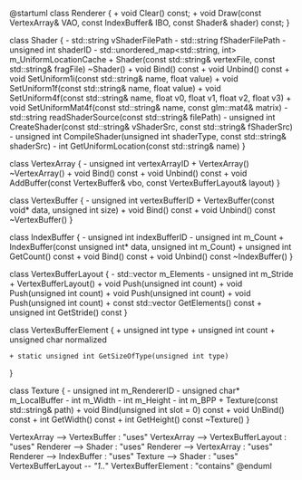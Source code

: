 @startuml
class Renderer {
    + void Clear() const;
    + void Draw(const VertexArray& VAO, const IndexBuffer& IBO, const Shader& shader) const;
}

class Shader {
    - std::string vShaderFilePath
    - std::string fShaderFilePath
    - unsigned int shaderID
    - std::unordered_map<std::string, int> m_UniformLocationCache
    + Shader(const std::string& vertexFile, const std::string& fragFile)
    ~Shader()
    + void Bind() const
    + void Unbind() const
    + void SetUniform1i(const std::string& name, float value)
    + void SetUniform1f(const std::string& name, float value)
    + void SetUniform4f(const std::string& name, float v0, float v1, float v2, float v3)
    + void SetUniformMat4f(const std::string& name, const glm::mat4& matrix)
    - std::string readShaderSource(const std::string& filePath)
    - unsigned int CreateShader(const std::string& vShaderSrc, const std::string& fShaderSrc)
    - unsigned int CompileShader(unsigned int shaderType, const std::string& shaderSrc)
    - int GetUniformLocation(const std::string& name)
}

class VertexArray {
    - unsigned int vertexArrayID
    + VertexArray()
    ~VertexArray()
    + void Bind() const
    + void Unbind() const
    + void AddBuffer(const VertexBuffer& vbo, const VertexBufferLayout& layout)
}

class VertexBuffer {
    - unsigned int vertexBufferID
    + VertexBuffer(const void* data, unsigned int size)
    + void Bind() const
    + void Unbind() const
    ~VertexBuffer()
}

class IndexBuffer {
    - unsigned int indexBufferID
    - unsigned int m_Count
    + IndexBuffer(const unsigned int* data, unsigned int m_Count)
    + unsigned int GetCount() const
    + void Bind() const
    + void Unbind() const
    ~IndexBuffer()
}

class VertexBufferLayout {
    - std::vector<VertexBufferElement> m_Elements
    - unsigned int m_Stride
    + VertexBufferLayout()
    + void Push<T>(unsigned int count)
    + void Push<float>(unsigned int count)
    + void Push<unsigned int>(unsigned int count)
    + void Push<unsigned char>(unsigned int count)
    + const std::vector<VertexBufferElement> GetElements() const
    + unsigned int GetStride() const
}

class VertexBufferElement {
    + unsigned int type
    + unsigned int count
    + unsigned char normalized

    + static unsigned int GetSizeOfType(unsigned int type)
}

class Texture {
    - unsigned int m_RendererID
    - unsigned char* m_LocalBuffer
    - int m_Width
    - int m_Height
    - int m_BPP
    + Texture(const std::string& path)
    + void Bind(unsigned int slot = 0) const
    + void UnBind() const
    + int GetWidth() const
    + int GetHeight() const
    ~Texture()
}

VertexArray --> VertexBuffer : "uses"
VertexArray --> VertexBufferLayout : "uses"
Renderer --> Shader : "uses"
Renderer --> VertexArray : "uses"
Renderer --> IndexBuffer : "uses"
Texture --> Shader : "uses"
VertexBufferLayout *-- "1..*" VertexBufferElement : "contains"
@enduml
